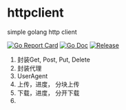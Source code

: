 # httpclient
simple golang http client


[![Go Report Card](https://goreportcard.com/badge/github.com/lets-go-go/httpclient?style=flat-square)](https://goreportcard.com/report/github.com/lets-go-go/httpclient)
[![Go Doc](https://img.shields.io/badge/godoc-reference-blue.svg?style=flat-square)](http://godoc.org/github.com/lets-go-go/httpclient)
[![Release](https://img.shields.io/github/release/lets-go-go/httpclient.svg?style=flat-square)](https://github.com/lets-go-go/httpclient/releases/latest)

1. 封装Get, Post, Put, Delete
1. 封装代理
2. UserAgent
3. 上传，进度， 分块上传
4. 下载，进度， 分开下载
5. 
